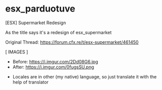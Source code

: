 # esx_parduotuve
[ESX] Supermarket Redesign

As the title says it's a redesign of esx_supermarket

Original Thread: https://forum.cfx.re/t/esx-supermarket/461450

[ IMAGES ]
- Before: https://i.imgur.com/2Dd08G6.jpg
- After: https://i.imgur.com/0fugsSU.png

* Locales are in other (my native) language, so just translate it with the help of translator
